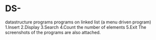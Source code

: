 # DS-
datastructure programs 
programs on linked list (a menu driven program)
1.Insert 
2.Display
3.Search
4.Count the number of elements 
5.Exit 
The screenshots of the programs are also attached. 
